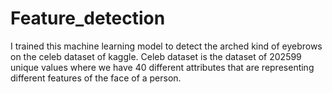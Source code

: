 # Feature_detection

I trained this machine learning model to detect the arched kind of eyebrows on the celeb dataset of kaggle. Celeb dataset is the dataset of 202599 unique values where we have 40 different attributes that are representing different features of the face of a person.
